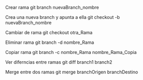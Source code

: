 Crear rama git branch nuevaBranch_nombre

Crea una nueva branch y apunta a ella git checkout -b nuevaBranch_nombre

Cambiar de rama git checkout otra_Rama

Eliminar rama  git branch -d nombre_Rama

Copiar rama git branch -c nombre_Rama nombre_Rama_Copia

Ver diferncias entre ramas git diff branch1 branch2

Merge entre dos ramas git merge branchOrigen branchDestino

